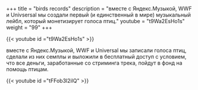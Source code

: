 +++
title = "birds records"
description = "вместе с Яндекс.Музыкой, WWF и Univsersal мы создали первый (и единственный в мире) музыкальный лейбл, который монетизирует голоса птиц."
youtube = "t9Wa2EsHo1s"
weight = "99"
+++

{{< youtube id ="t9Wa2EsHo1s" >}}

вместе с Яндекс.Музыкой, WWF и Universal мы записали голоса птиц, сделали из них семплы и выложили в бесплатный доступ с условием, что все деньги, заработанные со стриминга трека, пойдут в фонд на помощь птицам.

{{< youtube id ="tFFob3l2ilQ" >}}